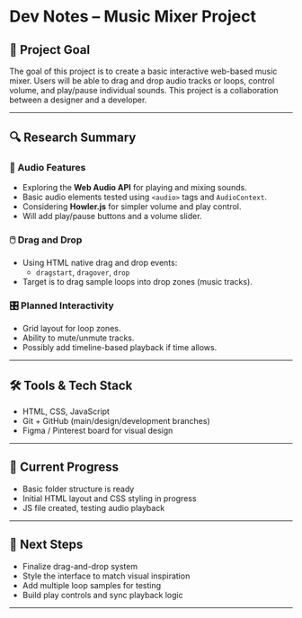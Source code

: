 # Dev Notes – Music Mixer Project

## 🎯 Project Goal
The goal of this project is to create a basic interactive web-based music mixer. Users will be able to drag and drop audio tracks or loops, control volume, and play/pause individual sounds. This project is a collaboration between a designer and a developer.

---

## 🔍 Research Summary

### 🧩 Audio Features
- Exploring the **Web Audio API** for playing and mixing sounds.
- Basic audio elements tested using `<audio>` tags and `AudioContext`.
- Considering **Howler.js** for simpler volume and play control.
- Will add play/pause buttons and a volume slider.

### 🖱️ Drag and Drop
- Using HTML native drag and drop events:
  - `dragstart`, `dragover`, `drop`
- Target is to drag sample loops into drop zones (music tracks).

### 🎛️ Planned Interactivity
- Grid layout for loop zones.
- Ability to mute/unmute tracks.
- Possibly add timeline-based playback if time allows.

---

## 🛠️ Tools & Tech Stack
- HTML, CSS, JavaScript
- Git + GitHub (main/design/development branches)
- Figma / Pinterest board for visual design

---

## 🚧 Current Progress
- Basic folder structure is ready
- Initial HTML layout and CSS styling in progress
- JS file created, testing audio playback

---

## 📌 Next Steps
- Finalize drag-and-drop system
- Style the interface to match visual inspiration
- Add multiple loop samples for testing
- Build play controls and sync playback logic

---

 